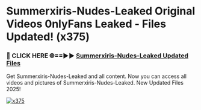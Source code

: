 # Summerxiris-Nudes-Leaked Original Videos 0nlyFans Leaked - Files Updated! (x375)

<h3>🔴 CLICK HERE 🌐==►► <a href="https://tinyurl.com/yc6ubb5a" rel="nofollow">Summerxiris-Nudes-Leaked Updated Files</a></h3>

Get Summerxiris-Nudes-Leaked and all content. Now you can access all videos and pictures of Summerxiris-Nudes-Leaked. New Updated Files 2025!

[![x375](https://i.imgur.com/7eu0CRL.gif)](https://tinyurl.com/yc6ubb5a)
